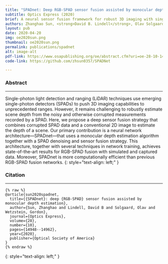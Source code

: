 ```yaml
---
title: "SPADnet: Deep RGB-SPAD sensor fusion assisted by monocular depth estimation"
subtitle: Optics Express (2020)
brief: A neural sensor fusion framework for robust 3D imaging with single-photon detectors.
authors: Zhanghao Sun, <strong>David B. Lindell</strong>, Olav Solgaard, Gordon Wetzstein
layout: pub 
date: 2020-04-20
img: oe2020sun.png  
thumbnail: oe2020sun.png  
permalink: publications/spadnet
alt: image-alt
pdf-link: https://www.osapublishing.org/oe/abstract.cfm?uri=oe-28-10-14948
code-link: https://github.com/zhsun0357/SPADNet

---
```


### Abstract
- - -
Single-photon light detection and ranging (LiDAR) techniques use emerging single-photon detectors (SPADs) to push 3D imaging capabilities to unprecedented ranges. However, it remains challenging to robustly estimate scene depth from the noisy and otherwise corrupted measurements recorded by a SPAD. Here, we propose a deep sensor fusion strategy that combines corrupted SPAD data and a conventional 2D image to estimate the depth of a scene. Our primary contribution is a neural network architecture—SPADnet—that uses a monocular depth estimation algorithm together with a SPAD denoising and sensor fusion strategy. This architecture, together with several techniques in network training, achieves state-of-the-art results for RGB-SPAD fusion with simulated and captured data. Moreover, SPADnet is more computationally efficient than previous RGB-SPAD fusion networks.
{: style="text-align: left;" }

### Citation
- - -
```
{% raw %}
@article{sun2020spadnet,
  title={{SPADnet}: deep {RGB-SPAD} sensor fusion assisted by monocular depth estimation},
  author={Sun, Zhanghao and Lindell, David B and Solgaard, Olav and Wetzstein, Gordon},
  journal={Optics Express},
  volume={28},
  number={10},
  pages={14948--14962},
  year={2020},
  publisher={Optical Society of America}
}
{% endraw %}
```
{: style="text-align: left;" }

